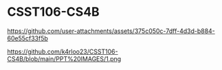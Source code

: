 # CSST106-CS4B
https://github.com/user-attachments/assets/375c050c-7dff-4d3d-b884-60e55cf33f5b

https://github.com/k4rloo23/CSST106-CS4B/blob/main/PPT%20IMAGES/1.png
